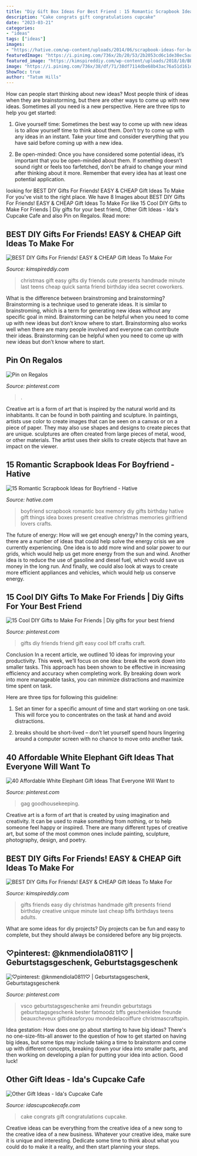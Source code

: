 ```yaml
---
title: "Diy Gift Box Ideas For Best Friend : 15 Romantic Scrapbook Ideas For Boyfriend"
description: "Cake congrats gift congratulations cupcake"
date: "2023-03-21"
categories:
- "ideas"
tags: ["ideas"]
images:
- "https://hative.com/wp-content/uploads/2014/06/scrapbook-ideas-for-boyfriend/14-scrapbook-ideas-for-lovers.jpg"
featuredImage: "https://i.pinimg.com/736x/2b/20/53/2b2053cd6c1de38ec5aaa8c1e91de6cf.jpg"
featured_image: "https://kimspireddiy.com/wp-content/uploads/2018/10/BEST-DIY-Gifts-For-Friends-EASY-and-CHEAP-Gift-Ideas-To-Make-For-Birthdays-Christmas-Gifts-Creative-and-Unique-Presents-That-Are-Cute-Last-Minute-Handmade-Ideas-BFFs-Teens-23.jpg"
image: "https://i.pinimg.com/736x/38/df/71/38df7114dbe68b43ac76a51d161d405a.jpg"
ShowToc: true
author: "Tatum Hills"
---
```



How can people start thinking about new ideas?
Most people think of ideas when they are brainstorming, but there are other ways to come up with new ideas. Sometimes all you need is a new perspective. Here are three tips to help you get started: 
1. Give yourself time: Sometimes the best way to come up with new ideas is to allow yourself time to think about them. Don’t try to come up with any ideas in an instant. Take your time and consider everything that you have said before coming up with a new idea. 

2. Be open-minded: Once you have considered some potential ideas, it’s important that you be open-minded about them. If something doesn’t sound right or feels too farfetched, don’t be afraid to change your mind after thinking about it more. Remember that every idea has at least one potential application.

	

		
looking for BEST DIY Gifts For Friends! EASY &amp; CHEAP Gift Ideas To Make For you've visit to the right place. We have 8 Images about BEST DIY Gifts For Friends! EASY &amp; CHEAP Gift Ideas To Make For like 15 Cool DIY Gifts to Make For Friends | Diy gifts for your best friend, Other Gift Ideas - Ida&#039;s Cupcake Cafe and also Pin on Regalos. Read more:
		
    
## BEST DIY Gifts For Friends! EASY &amp; CHEAP Gift Ideas To Make For

<img loading=lazy src="https://kimspireddiy.com/wp-content/uploads/2018/10/BEST-DIY-Gifts-For-Friends-EASY-and-CHEAP-Gift-Ideas-To-Make-For-Birthdays-Christmas-Gifts-Creative-and-Unique-Presents-That-Are-Cute-Last-Minute-Handmade-Ideas-BFFs-Teens-23.jpg" onerror="this.onerror=null;this.src='https://tse3.mm.bing.net/th?id=OIP.Y3MeLFe81QrMzuBhoqOQHgHaLH&amp;pid=15.1';" alt="BEST DIY Gifts For Friends! EASY &amp; CHEAP Gift Ideas To Make For">

_Source: kimspireddiy.com_

>christmas gift easy gifts diy friends cute presents handmade minute last teens cheap quick santa friend birthday idea secret coworkers. 

	

What is the difference between brainstroming and brainstorming?
Brainstorming is a technique used to generate ideas. It is similar to brainstroming, which is a term for generating new ideas without any specific goal in mind. Brainstorming can be helpful when you need to come up with new ideas but don’t know where to start.  Brainstorming also works well when there are many people involved and everyone can contribute their ideas. Brainstorming can be helpful when you need to come up with new ideas but don’t know where to start.

    
## Pin On Regalos

<img loading=lazy src="https://i.pinimg.com/736x/35/fc/78/35fc78ddf865f5bb3948ababb81e5001.jpg" onerror="this.onerror=null;this.src='https://tse3.mm.bing.net/th?id=OIP.rBlpdqo_vykoX9lynIKFoQHaNK&amp;pid=15.1';" alt="Pin on Regalos">

_Source: pinterest.com_

>. 

	

Creative art is a form of art that is inspired by the natural world and its inhabitants. It can be found in both painting and sculpture. In paintings, artists use color to create images that can be seen on a canvas or on a piece of paper. They may also use shapes and designs to create pieces that are unique. sculptures are often created from large pieces of metal, wood, or other materials. The artist uses their skills to create objects that have an impact on the viewer.

    
## 15 Romantic Scrapbook Ideas For Boyfriend - Hative

<img loading=lazy src="https://hative.com/wp-content/uploads/2014/06/scrapbook-ideas-for-boyfriend/14-scrapbook-ideas-for-lovers.jpg" onerror="this.onerror=null;this.src='https://tse4.mm.bing.net/th?id=OIP.7yqCcXCTzDaVwZay9thIkAHaJ4&amp;pid=15.1';" alt="15 Romantic Scrapbook Ideas for Boyfriend - Hative">

_Source: hative.com_

>boyfriend scrapbook romantic box memory diy gifts birthday hative gift things idea boxes present creative christmas memories girlfriend lovers crafts. 

	

The future of energy: How will we get enough energy?
In the coming years, there are a number of ideas that could help solve the energy crisis we are currently experiencing. One idea is to add more wind and solar power to our grids, which would help us get more energy from the sun and wind. Another idea is to reduce the use of gasoline and diesel fuel, which would save us money in the long run. And finally, we could also look at ways to create more efficient appliances and vehicles, which would help us conserve energy.

    
## 15 Cool DIY Gifts To Make For Friends | Diy Gifts For Your Best Friend

<img loading=lazy src="https://i.pinimg.com/736x/2b/20/53/2b2053cd6c1de38ec5aaa8c1e91de6cf.jpg" onerror="this.onerror=null;this.src='https://tse2.mm.bing.net/th?id=OIP.BQKssdgcelgFJX8yEKtl7wHaM4&amp;pid=15.1';" alt="15 Cool DIY Gifts to Make For Friends | Diy gifts for your best friend">

_Source: pinterest.com_

>gifts diy friends friend gift easy cool bff crafts craft. 

	

Conclusion
In a recent article, we outlined 10 ideas for improving your productivity. This week, we’ll focus on one idea: break the work down into smaller tasks.
This approach has been shown to be effective in increasing efficiency and accuracy when completing work. By breaking down work into more manageable tasks, you can minimize distractions and maximize time spent on task.

Here are three tips for following this guideline:

1) Set an timer for a specific amount of time and start working on one task. This will force you to concentrates on the task at hand and avoid distractions.

2) breaks should be short-lived – don’t let yourself spend hours lingering around a computer screen with no chance to move onto another task.

    
## 40 Affordable White Elephant Gift Ideas That Everyone Will Want To

<img loading=lazy src="https://i.pinimg.com/736x/14/a3/ef/14a3efbff016237110eb354404017241.jpg" onerror="this.onerror=null;this.src='https://tse4.mm.bing.net/th?id=OIP.S1CAfHff63i6aw05_adpgQAAAA&amp;pid=15.1';" alt="40 Affordable White Elephant Gift Ideas That Everyone Will Want to">

_Source: pinterest.com_

>gag goodhousekeeping. 

	

Creative art is a form of art that is created by using imagination and creativity. It can be used to make something from nothing, or to help someone feel happy or inspired. There are many different types of creative art, but some of the most common ones include painting, sculpture, photography, design, and poetry.

    
## BEST DIY Gifts For Friends! EASY &amp; CHEAP Gift Ideas To Make For

<img loading=lazy src="https://kimspireddiy.com/wp-content/uploads/2018/10/BEST-DIY-Gifts-For-Friends-EASY-and-CHEAP-Gift-Ideas-To-Make-For-Birthdays-Christmas-Gifts-Creative-and-Unique-Presents-That-Are-Cute-Last-Minute-Handmade-Ideas-BFFs-Teens-8.jpg" onerror="this.onerror=null;this.src='https://tse2.mm.bing.net/th?id=OIP.k5926199AfVMNOe558M1XwHaLH&amp;pid=15.1';" alt="BEST DIY Gifts For Friends! EASY &amp; CHEAP Gift Ideas To Make For">

_Source: kimspireddiy.com_

>gifts friends easy diy christmas handmade gift presents friend birthday creative unique minute last cheap bffs birthdays teens adults. 

	

What are some ideas for diy projects?
Diy projects can be fun and easy to complete, but they should always be considered before any big projects.

    
## ♡pinterest: @knmendiola0811♡ | Geburtstagsgeschenk, Geburtstagsgeschenk

<img loading=lazy src="https://i.pinimg.com/736x/38/df/71/38df7114dbe68b43ac76a51d161d405a.jpg" onerror="this.onerror=null;this.src='https://tse3.mm.bing.net/th?id=OIP.1xTJtXchHNds4eEgauwaWwAAAA&amp;pid=15.1';" alt="♡pinterest: @knmendiola0811♡ | Geburtstagsgeschenk, Geburtstagsgeschenk">

_Source: pinterest.com_

>vsco geburtstagsgeschenke ami freundin geburtstags geburtstagsgeschenk bester fatmoodz bffs geschenkidee freunde beauxcheveux giftideasforyou mondedelacoiffure christmascraftspin. 

	

Idea gestation: How does one go about starting to have big ideas?
There's no one-size-fits-all answer to the question of how to get started on having big ideas, but some tips may include taking a time to brainstorm and come up with different concepts, breaking down your idea into smaller parts, and then working on developing a plan for putting your idea into action. Good luck!

    
## Other Gift Ideas - Ida&#039;s Cupcake Cafe

<img loading=lazy src="http://idascupcakecafe.com/main/wp-content/uploads/2015/07/congrats-cake.jpg" onerror="this.onerror=null;this.src='https://tse1.mm.bing.net/th?id=OIP.4e56YH17TRc08zCbHoRnywHaHc&amp;pid=15.1';" alt="Other Gift Ideas - Ida&#039;s Cupcake Cafe">

_Source: idascupcakecafe.com_

>cake congrats gift congratulations cupcake. 

	

Creative ideas can be everything from the creative idea of a new song to the creative idea of a new business. Whatever your creative idea, make sure it is unique and interesting. Dedicate some time to think about what you could do to make it a reality, and then start planning your steps.

